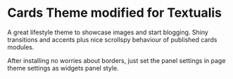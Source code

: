 # Cards Theme modified for Textualis

A great lifestyle theme to showcase images and start blogging. Shiny transitions and accents plus nice scrollspy behaviour of published cards modules.

After installing no worries about borders, just set the panel settings in page theme settings as widgets panel style.
